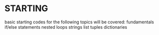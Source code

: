 # STARTING
basic starting codes for the following topics will be covered:
fundamentals
if/else statements
nested loops
strings
list
tuples
dictionaries

